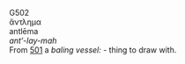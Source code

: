 G502  
ἄντλημα  
antlēma  
*ant‘-lay-mah*  
From [501](g0501) a *baling* *vessel:* - thing to draw with.  
